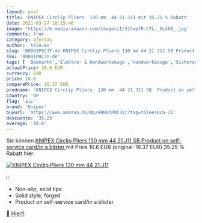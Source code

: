 ```yaml
---
layout: post
title: 'KNIPEX Circlip Pliers  130 mm  44 21 J11 mit 35.25 % Rabatt'
date: 2021-03-27 18:15:46
image: 'https://m.media-amazon.com/images/I/31hwpfR-CYL._SL400_.jpg'
comments: true
category: ofertas
author: 'tole.es'
slug: 'B0001P0C3Y-de KNIPEX Circlip Pliers 130 mm 44 21 J11 SB Product on self-...'
sku: 'B0001P0C3Y-de'
tags: [ 'Baumarkt','Elektro- & Handwerkzeuge','Handwerkzeuge','Sicherungsringzangen','Zangen & Kneifzangen','knipex', ]
actualPrice: 10.6 EUR
currency: EUR
price: 10.6
comparePrice: 16.37 EUR
prodname: 'KNIPEX Circlip Pliers  130 mm  44 21 J11 SB  Product on self-service card/in a blister '
country: 'de'
flag: '🇩🇪'
brand: 'Knipex'
buyurl: 'https://www.amazon.de/dp/B0001P0C3Y/?tag=tolees0ca-21'
descuento: '35.25'
average: '10.6'
---
```


Sie können [KNIPEX Circlip Pliers  130 mm  44 21 J11 SB  Product on self-service card/in a blister ](https://www.amazon.de/dp/B0001P0C3Y/?tag=tolees0ca-21) mit Preis 10.6 EUR (original: 16.37 EUR) 35.25 % Rabatt hier:

[![KNIPEX Circlip Pliers  130 mm  44 21 J11](https://m.media-amazon.com/images/I/31hwpfR-CYL._SL400_.jpg)](https://www.amazon.de/dp/B0001P0C3Y/?tag=tolees0ca-21)

ℹ️:

- Non-slip, solid tips
- Solid style, forged
- Product on self-service card/in a blister

[🛒 Hier!!](https://www.amazon.de/dp/B0001P0C3Y/?tag=tolees0ca-21)

